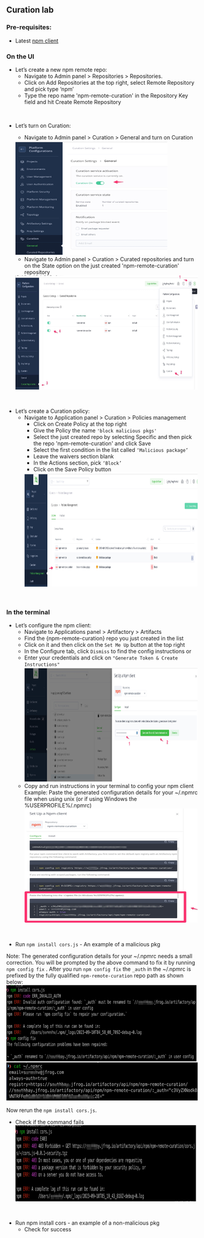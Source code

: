 ## Curation lab
### Pre-requisites:
  * Latest [npm client](https://docs.npmjs.com/downloading-and-installing-node-js-and-npm)

### On the UI
  * Let’s create a new npm remote repo:
    * Navigate to Admin panel > Repositories > Repositories.
    * Click on Add Repositories at the top right, select Remote Repository and  pick type ‘npm’
    * Type the repo name 'npm-remote-curation' in the Repository Key field and hit Create Remote Repository 

<br/>

  * Let’s turn on Curation:
    * Navigate to Admin panel > Curation > General and turn on Curation
    <img src="curation_on.jpg" alt="turn on Curation" width="400" height="300">

    * Navigate to Admin panel > Curation > Curated repositories and turn on the State option on the just created 
      'npm-remote-curation' repository
    <img src="curated_repos.jpg" alt="curated repos" width="600" height="300">
    

<br/>

  * Let’s create a Curation policy:
    * Navigate to Application panel > Curation > Policies management
      * Click on Create Policy at the top right
      * Give the Policy the name `'block malicious pkgs'`
      * Select the just created repo by selecting Specific and then pick the repo 'npm-remote-curation' and click Save
      * Select the first condition in the list called `‘Malicious package’`
      * Leave the waivers section blank
      * In the Actions section, pick `‘Block’`
      * Click on the Save Policy button
      <img src="block_malicious_pkgs.jpg" alt="block malicious pkgs" width="600" height="300">
<br/>

### In the terminal
  * Let’s configure the npm client:
      * Navigate to Applications panel > Artifactory > Artifacts
      * Find the {npm-remote-curation} repo you just created in the list
      * Click on it and then click on the `Set Me Up` button at the top right
      * In the Configure tab, click `Dismiss` to find the config instructions
    or
      * Enter your credentials and click on `"Generate Token & Create Instructions"`
        <img src="npm_setMeUp_with_token.jpg" alt="npm Set Me Up with token" width="600" height="300">
      * Copy and run instructions in your terminal to config your npm client  
   Example:  Paste the generated configuration details for your  ~/.npmrc file when using unix (or if using 
        Windows the %USERPROFILE%/.npmrc)
        <img src="npmrc_contents.jpg" alt=".npmrc contents" width="600" height="300">
<br/>

* Run `npm install cors.js` - An example of a malicious pkg
  
Note: The generated configuration details for your  ~/.npmrc needs a small correction. You  will be prompted by 
    the above command to fix it by running `npm config fix` . After you run `npm config fix`  the `_auth` in the ~/.npmrc is 
    prefixed by the fully qualified `npm-remote-curation` repo path as shown below:
    <img src="npm_config_fix.jpg" alt="npm config fix" width="600" height="200">
    <img src="npmrc_auth_prefix_fixed.jpg" alt=".npmrc _auth prefix fixed" width="600" height="100">
  
Now rerun the `npm install cors.js`.
* Check if the command fails
  <img src="curation_403_response.jpg" alt="curation 403 repsonse" width="600" height="200">
<br/>

* Run npm install cors - an example of a non-malicious pkg
  * Check for success






